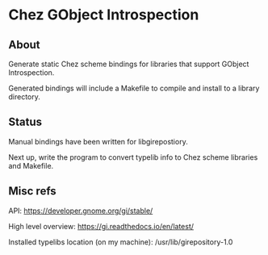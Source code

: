 # Chez GObject Introspection

## About

Generate static Chez scheme bindings for libraries that support GObject Introspection.

Generated bindings will include a Makefile to compile and install to a library directory.

## Status

Manual bindings have been written for libgirepostiory.

Next up, write the program to convert typelib info to Chez scheme libraries and Makefile.

## Misc refs

API:
https://developer.gnome.org/gi/stable/

High level overview:
https://gi.readthedocs.io/en/latest/

Installed typelibs location (on my machine):
/usr/lib/girepository-1.0
